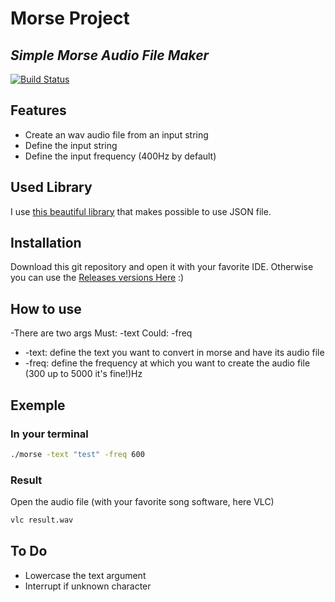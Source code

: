 # Morse Project
## _Simple Morse Audio File Maker_

[![Build Status](https://travis-ci.org/joemccann/dillinger.svg?branch=master)](https://travis-ci.org/joemccann/dillinger)

## Features
- Create an wav audio file from an input string
- Define the input string
- Define the input frequency (400Hz by default)

## Used Library
I use [this beautiful library](https://github.com/nlohmann/json) that makes possible to use JSON file. 

## Installation
Download this git repository and open it with your favorite IDE.
Otherwise you can use the [Releases versions Here](https://github.com/EquinetPaul/morse/releases/tag/ubuntuLinuxRealease) :)

## How to use
-There are two args
Must: -text
Could: -freq
- -text:
  define the text you want to convert in morse and have its audio file
- -freq:
  define the frequency at which you want to create the audio file (300 up to 5000 it's fine!)Hz
## Exemple
### In your terminal
```sh
./morse -text "test" -freq 600
```
### Result
Open the audio file (with your favorite song software, here VLC)
```sh
vlc result.wav
```
## To Do
- Lowercase the text argument
- Interrupt if unknown character
